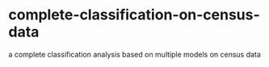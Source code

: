 # complete-classification-on-census-data
a complete classification analysis based on multiple models on census data

